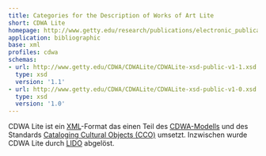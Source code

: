 ```yaml
---
title: Categories for the Description of Works of Art Lite
short: CDWA Lite
homepage: http://www.getty.edu/research/publications/electronic_publications/cdwa/cdwalite.html
application: bibliographic
base: xml
profiles: cdwa
schemas:
- url: http://www.getty.edu/CDWA/CDWALite/CDWALite-xsd-public-v1-1.xsd
  type: xsd
  version: '1.1'
- url: http://www.getty.edu/CDWA/CDWALite/CDWALite-xsd-public-v1-0.xsd
  type: xsd
  version: '1.0'
---
```


CDWA Lite ist ein [XML](../xml)-Format das einen Teil des
[CDWA-Modells](../cdwa) und des Standards [Cataloging Cultural Objects
(CCO)](../cco) umsetzt. Inzwischen wurde CDWA Lite durch [LIDO](../lido) abgelöst.

